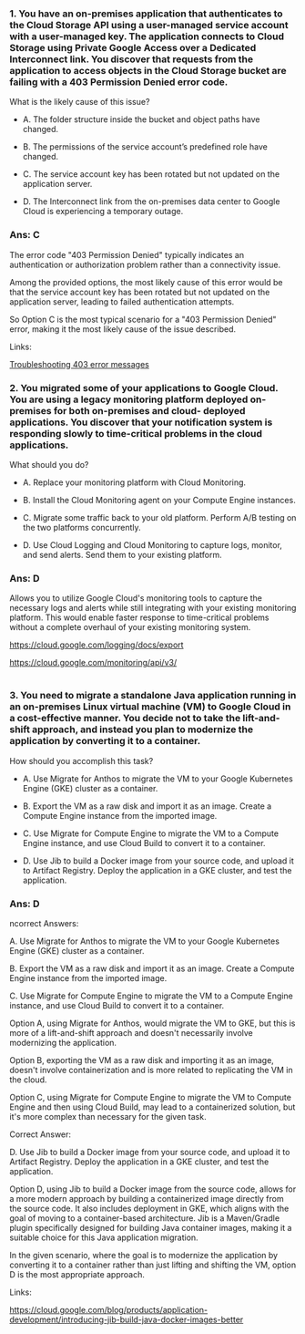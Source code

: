### 1. You have an on-premises application that authenticates to the Cloud Storage API using a user-managed service account with a user-managed key. The application connects to Cloud Storage using Private Google Access over a Dedicated Interconnect link. You discover that requests from the application to access objects in the Cloud Storage bucket are failing with a 403 Permission Denied error code.

What is the likely cause of this issue?

- A. The folder structure inside the bucket and object paths have changed.

- B. The permissions of the service account’s predefined role have changed.

- C. The service account key has been rotated but not updated on the application server.

- D. The Interconnect link from the on-premises data center to Google Cloud is experiencing a temporary outage.

### Ans: C

The error code "403 Permission Denied" typically indicates an authentication or authorization problem rather than a connectivity issue.

Among the provided options, the most likely cause of this error would be that the service account key has been rotated but not updated on the application server, leading to failed authentication attempts.

So Option C is the most typical scenario for a "403 Permission Denied" error, making it the most likely cause of the issue described.

Links:

[Troubleshooting 403 error messages](https://cloud.google.com/storage/docs/troubleshooting#troubleshooting-403)

### 2. You migrated some of your applications to Google Cloud. You are using a legacy monitoring platform deployed on-premises for both on-premises and cloud- deployed applications. You discover that your notification system is responding slowly to time-critical problems in the cloud applications.

What should you do?

- A. Replace your monitoring platform with Cloud Monitoring.

- B. Install the Cloud Monitoring agent on your Compute Engine instances.

- C. Migrate some traffic back to your old platform. Perform A/B testing on the two platforms concurrently.

- D. Use Cloud Logging and Cloud Monitoring to capture logs, monitor, and send alerts. Send them to your existing platform.

### Ans: D

Allows you to utilize Google Cloud's monitoring tools to capture the necessary logs and alerts while still integrating with your existing monitoring platform. This would enable faster response to time-critical problems without a complete overhaul of your existing monitoring system.

https://cloud.google.com/logging/docs/export

https://cloud.google.com/monitoring/api/v3/

#

### 3. You need to migrate a standalone Java application running in an on-premises Linux virtual machine (VM) to Google Cloud in a cost-effective manner. You decide not to take the lift-and-shift approach, and instead you plan to modernize the application by converting it to a container.

How should you accomplish this task?

- A. Use Migrate for Anthos to migrate the VM to your Google Kubernetes Engine (GKE) cluster as a container.

- B. Export the VM as a raw disk and import it as an image. Create a Compute Engine instance from the imported image.

- C. Use Migrate for Compute Engine to migrate the VM to a Compute Engine instance, and use Cloud Build to convert it to a container.

- D. Use Jib to build a Docker image from your source code, and upload it to Artifact Registry. Deploy the application in a GKE cluster, and test the application.

### Ans: D

ncorrect Answers:

A. Use Migrate for Anthos to migrate the VM to your Google Kubernetes Engine (GKE) cluster as a container.

B. Export the VM as a raw disk and import it as an image. Create a Compute Engine instance from the imported image.

C. Use Migrate for Compute Engine to migrate the VM to a Compute Engine instance, and use Cloud Build to convert it to a container.

Option A, using Migrate for Anthos, would migrate the VM to GKE, but this is more of a lift-and-shift approach and doesn't necessarily involve modernizing the application.

Option B, exporting the VM as a raw disk and importing it as an image, doesn't involve containerization and is more related to replicating the VM in the cloud.

Option C, using Migrate for Compute Engine to migrate the VM to Compute Engine and then using Cloud Build, may lead to a containerized solution, but it's more complex than necessary for the given task.



Correct Answer:

D. Use Jib to build a Docker image from your source code, and upload it to Artifact Registry. Deploy the application in a GKE cluster, and test the application.

Option D, using Jib to build a Docker image from the source code, allows for a more modern approach by building a containerized image directly from the source code. It also includes deployment in GKE, which aligns with the goal of moving to a container-based architecture. Jib is a Maven/Gradle plugin specifically designed for building Java container images, making it a suitable choice for this Java application migration.

In the given scenario, where the goal is to modernize the application by converting it to a container rather than just lifting and shifting the VM, option D is the most appropriate approach.


Links:

https://cloud.google.com/blog/products/application-development/introducing-jib-build-java-docker-images-better

